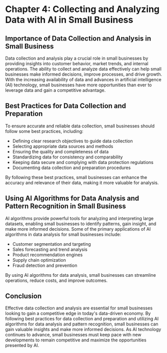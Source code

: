 Chapter 4: Collecting and Analyzing Data with AI in Small Business
==================================================================

Importance of Data Collection and Analysis in Small Business
------------------------------------------------------------

Data collection and analysis play a crucial role in small businesses by providing insights into customer behavior, market trends, and internal operations. The ability to collect and analyze data effectively can help small businesses make informed decisions, improve processes, and drive growth. With the increasing availability of data and advances in artificial intelligence (AI) technology, small businesses have more opportunities than ever to leverage data and gain a competitive advantage.

Best Practices for Data Collection and Preparation
--------------------------------------------------

To ensure accurate and reliable data collection, small businesses should follow some best practices, including:

* Defining clear research objectives to guide data collection
* Selecting appropriate data sources and methods
* Ensuring the quality and completeness of data
* Standardizing data for consistency and comparability
* Keeping data secure and complying with data protection regulations
* Documenting data collection and preparation procedures

By following these best practices, small businesses can enhance the accuracy and relevance of their data, making it more valuable for analysis.

Using AI Algorithms for Data Analysis and Pattern Recognition in Small Business
-------------------------------------------------------------------------------

AI algorithms provide powerful tools for analyzing and interpreting large datasets, enabling small businesses to identify patterns, gain insight, and make more informed decisions. Some of the primary applications of AI algorithms in data analysis for small businesses include:

* Customer segmentation and targeting
* Sales forecasting and trend analysis
* Product recommendation engines
* Supply chain optimization
* Fraud detection and prevention

By using AI algorithms for data analysis, small businesses can streamline operations, reduce costs, and improve outcomes.

Conclusion
----------

Effective data collection and analysis are essential for small businesses looking to gain a competitive edge in today's data-driven economy. By following best practices for data collection and preparation and utilizing AI algorithms for data analysis and pattern recognition, small businesses can gain valuable insights and make more informed decisions. As AI technology continues to advance, small businesses must keep pace with new developments to remain competitive and maximize the opportunities presented by AI.
